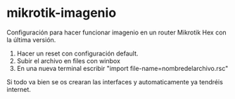 # mikrotik-imagenio
Configuración para hacer funcionar imagenio en un router Mikrotik Hex con la última versión. 


1. Hacer un reset con configuración default.
2. Subir el archivo en files con winbox
3. En una nueva terminal escribir "import file-name=nombredelarchivo.rsc"

Si todo va bien se os crearan las interfaces y automaticamente ya tendréis internet. 
